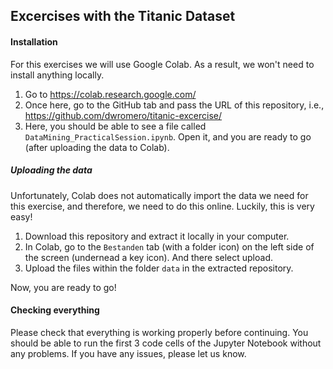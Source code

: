 ## Excercises with the Titanic Dataset

#### Installation

For this exercises we will use Google Colab. As a result, we won't need to install anything locally.

1. Go to https://colab.research.google.com/
2. Once here, go to the GitHub tab and pass the URL of this repository, i.e., https://github.com/dwromero/titanic-excercise/
3. Here, you should be able to see a file called `DataMining_PracticalSession.ipynb`. Open it, and you are ready to go (after uploading the data to Colab).

##### Uploading the data

Unfortunately, Colab does not automatically import the data we need for this exercise, and therefore, we need to do this online. Luckily, this is very easy!

1. Download this repository and extract it locally in your computer.
2. In Colab, go to the `Bestanden` tab (with a folder icon) on the left side of the screen (undernead a key icon). And there select upload.
3. Upload the files within the folder `data` in the extracted repository.

Now, you are ready to go!

#### Checking everything
Please check that everything is working properly before continuing. You should be able to run the first 3 code cells of the Jupyter Notebook without any problems. If you have any issues, please let us know.

